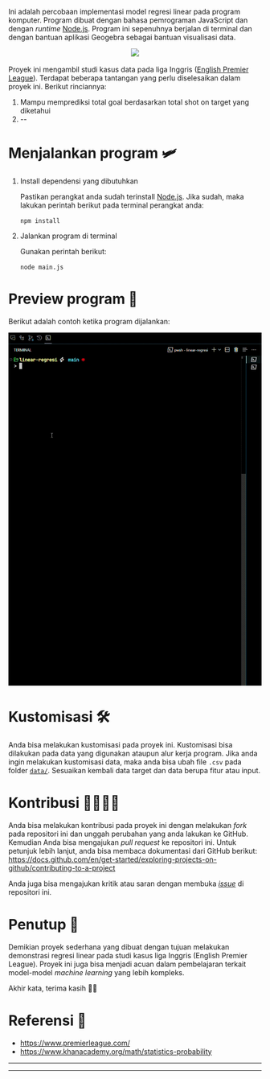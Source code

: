 Ini adalah percobaan implementasi model regresi linear pada program komputer. Program dibuat dengan bahasa pemrograman JavaScript dan dengan *runtime* [Node.js](https://nodejs.org/). Program ini sepenuhnya berjalan di terminal dan dengan bantuan aplikasi Geogebra sebagai bantuan visualisasi data. 

<div align="center">
    <img src="docs/img/epl-match.avif">
</div>

Proyek ini mengambil studi kasus data pada liga Inggris ([English Premier League](https://www.premierleague.com/)). Terdapat beberapa tantangan yang perlu diselesaikan dalam proyek ini. Berikut rinciannya:
1. Mampu memprediksi total goal berdasarkan total shot on target yang diketahui
2. --

# Menjalankan program 🛩️
    
1. Install dependensi yang dibutuhkan

    Pastikan perangkat anda sudah terinstall [Node.js](https://nodejs.org/). Jika sudah, maka lakukan perintah berikut pada terminal perangkat anda:
    ```shell
    npm install
    ```

2. Jalankan program di terminal

    Gunakan perintah berikut:
    ```shell
    node main.js
    ```

# Preview program 🤖

Berikut adalah contoh ketika program dijalankan:

![Preview program](docs/img/program-preview.gif)

# Kustomisasi 🛠️

Anda bisa melakukan kustomisasi pada proyek ini. Kustomisasi bisa dilakukan pada data yang digunakan ataupun alur kerja program. Jika anda ingin melakukan kustomisasi data, maka anda bisa ubah file `.csv` pada folder [`data/`](data/). Sesuaikan kembali  data target dan data berupa fitur atau input.

# Kontribusi 🫱🏻‍🫲🏻

Anda bisa melakukan kontribusi pada proyek ini dengan melakukan *fork* pada repositori ini dan unggah perubahan yang anda lakukan ke GitHub. Kemudian Anda bisa mengajukan *pull request* ke repositori ini. Untuk petunjuk lebih lanjut, anda bisa membaca dokumentasi dari GitHub berikut: https://docs.github.com/en/get-started/exploring-projects-on-github/contributing-to-a-project

Anda juga bisa mengajukan kritik atau saran dengan membuka [*issue*]() di repositori ini.

# Penutup 🍃

Demikian proyek sederhana yang dibuat dengan tujuan melakukan demonstrasi regresi linear pada studi kasus liga Inggris (English Premier League). Proyek ini juga bisa menjadi acuan dalam pembelajaran terkait model-model *machine learning* yang lebih kompleks. 

Akhir kata, terima kasih 🙏🏻

# Referensi 📃

- https://www.premierleague.com/
- https://www.khanacademy.org/math/statistics-probability

---
---